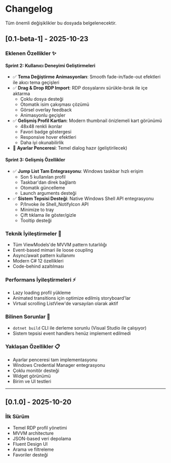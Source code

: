 # Changelog

Tüm önemli değişiklikler bu dosyada belgelenecektir.

## [0.1-beta-1] - 2025-10-23

### Eklenen Özellikler ✨

#### Sprint 2: Kullanıcı Deneyimi Geliştirmeleri
- ✅ **Tema Değiştirme Animasyonları**: Smooth fade-in/fade-out efektleri ile akıcı tema geçişleri
- ✅ **Drag & Drop RDP Import**: RDP dosyalarını sürükle-bırak ile içe aktarma
  - Çoklu dosya desteği
  - Otomatik isim çakışması çözümü
  - Görsel overlay feedback
  - Animasyonlu geçişler
- ✅ **Gelişmiş Profil Kartları**: Modern thumbnail önizlemeli kart görünümü
  - 48x48 renkli ikonlar
  - Favori badge göstergesi
  - Responsive hover efektleri
  - Daha iyi okunabilirlik
- 🚧 **Ayarlar Penceresi**: Temel dialog hazır (geliştirilecek)

#### Sprint 3: Gelişmiş Özellikler
- ✅ **Jump List Tam Entegrasyonu**: Windows taskbar hızlı erişim
  - Son 5 kullanılan profil
  - Taskbar'dan direk bağlantı
  - Otomatik güncelleme
  - Launch arguments desteği
- ✅ **Sistem Tepsisi Desteği**: Native Windows Shell API entegrasyonu
  - P/Invoke ile Shell_NotifyIcon API
  - Minimize to tray
  - Çift tıklama ile göster/gizle
  - Tooltip desteği

### Teknik İyileştirmeler 🔧
- Tüm ViewModels'de MVVM pattern tutarlılığı
- Event-based mimari ile loose coupling
- Async/await pattern kullanımı
- Modern C# 12 özellikleri
- Code-behind azaltılması

### Performans İyileştirmeleri ⚡
- Lazy loading profil yükleme
- Animated transitions için optimize edilmiş storyboard'lar
- Virtual scrolling ListView'de varsayılan olarak aktif

### Bilinen Sorunlar 🐛
- `dotnet build` CLI ile derleme sorunlu (Visual Studio ile çalışıyor)
- Sistem tepsisi event handlers henüz implement edilmedi

### Yaklaşan Özellikler 📋
- Ayarlar penceresi tam implementasyonu
- Windows Credential Manager entegrasyonu
- Çoklu monitör desteği
- Widget görünümü
- Birim ve UI testleri

---

## [0.1.0] - 2025-10-20

### İlk Sürüm
- Temel RDP profil yönetimi
- MVVM architecture
- JSON-based veri depolama
- Fluent Design UI
- Arama ve filtreleme
- Favoriler desteği
